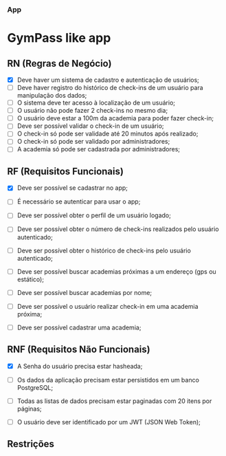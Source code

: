 ### App

# GymPass like app

## RN (Regras de Negócio)
- [X] Deve haver um sistema de cadastro e autenticação de usuários;
- [ ] Deve haver registro do histórico de check-ins de um usuário para manipulação dos dados;
- [ ] O sistema deve ter acesso à localização de um usuário;
- [ ] O usuário não pode fazer 2 check-ins no mesmo dia;
- [ ] O usuário deve estar a 100m da academia para poder fazer check-in;
- [ ] Deve ser possível validar o check-in de um usuário;
- [ ] O check-in só pode ser validade até 20 minutos após realizado;
- [ ] O check-in só pode ser validado por administradores;
- [ ] A academia só pode ser cadastrada por administradores;

## RF (Requisitos Funcionais)
- [X] Deve ser possível se cadastrar no app;
- [ ] É necessário se autenticar para usar o app;
- [ ] Deve ser possível obter o perfil de um usuário logado;
- [ ] Deve ser possível obter o número de check-ins realizados pelo usuário autenticado;
- [ ] Deve ser possível obter o histórico de check-ins pelo usuário autenticado;
- [ ] Deve ser possível buscar academias próximas a um endereço (gps ou estático);
- [ ] Deve ser possível buscar academias por nome;
- [ ] Deve ser possível o usuário realizar check-in em uma academia próxima;
- [ ] Deve ser possível cadastrar uma academia;


## RNF (Requisitos Não Funcionais)
- [X] A Senha do usuário precisa estar hasheada;
- [ ] Os dados da aplicação precisam estar persistidos em um banco PostgreSQL;
- [ ] Todas as listas de dados precisam estar paginadas com 20 itens por páginas;
- [ ] O usuário deve ser identificado por um JWT (JSON Web Token);


## Restrições